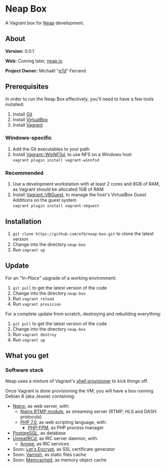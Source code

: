 # Neap Box

A Vagrant box for [Neap](https://github.com/e7d/neap) development.

## About

**Version:** 0.0.1

**Web:** Coming later, [neap.io](http://neap.io)

**Project Owner:** Michaël "[e7d](https://github.com/e7d)" Ferrand

## Prerequisites

In order to run the Neap Box effectively, you'll need to have a few tools installed:
1. Install [Git](https://git-scm.com)
1. Install [VirtualBox](http://virtualbox.org)
1. Install [Vagrant](http://vagrantup.com)

### Windows-specific ###

1. Add the Git executables to your path
1. Install [Vagrant::WinNFSd](https://github.com/winnfsd/vagrant-winnfsd), to use NFS on a Windows host  
`vagrant plugin install vagrant-winnfsd`

### Recommended

1. Use a development workstation with at least 2 cores and 8GB of RAM, as Vagrant should be allocated 1GB of RAM
1. Install [Vagrant::VBGuest](https://github.com/dotless-de/vagrant-vbguest), to manage the host's VirtualBox Guest Additions on the guest system  
`vagrant plugin install vagrant-vbguest`

## Installation ##

1. `git clone https://github.com/e7d/neap-box.git` to clone the latest version
1. Change into the directory `neap-box`
1. Run `vagrant up`

## Update ##

For an "*In-Place*" upgrade of a working environment:

1. `git pull` to get the latest version of the code
1. Change into the directory `neap-box`
1. Run `vagrant reload`
1. Run `vagrant provision`

For a complete update from scratch, destroying and rebuilding everything:

1. `git pull` to get the latest version of the code
1. Change into the directory `neap-box`
1. Run `vagrant destroy`
1. Run `vagrant up`

## What you get ##

### Software stack ###

Neap uses a mixture of Vagrant's [shell provisioner](https://docs.vagrantup.com/v2/provisioning/shell.html) to kick things off.

Once Vagrant is done provisioning the VM, you will have a box running Debian 8 (aka Jessie) containing:

* [Nginx](http://nginx.com/), as web server, with:
  * [Nginx RTMP module](https://github.com/arut/nginx-rtmp-module), as streaming server (RTMP, HLS and DASH protocols)
  * [PHP 7.0](http://php.net/), as web scripting language, with:
    * [PHP-FPM](http://php-fpm.org/), as PHP process manager
* [PostgreSQL](http://www.postgresql.org/), as database
* [UnrealIRCd](https://www.unrealircd.org/), as IRC server daemon, with:
  * [Anope](https://www.anope.org/), as IRC services
* Soon: [Let's Encrypt](https://letsencrypt.org/), as SSL certificate generator
* Soon: [Varnish](http://varnish-cache.org/), as static files cache
* Soon: [Memcached](http://memcached.org/), as memory object cache
